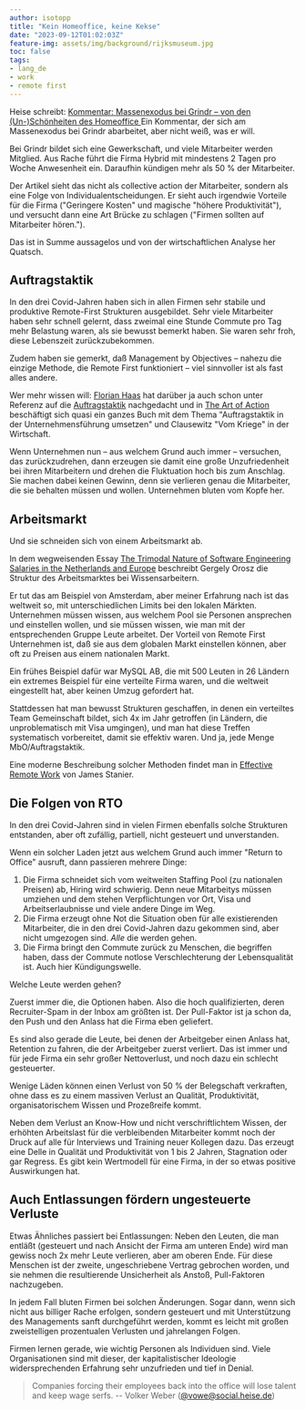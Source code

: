 ```yaml
---
author: isotopp
title: "Kein Homeoffice, keine Kekse"
date: "2023-09-12T01:02:03Z"
feature-img: assets/img/background/rijksmuseum.jpg
toc: false
tags:
- lang_de
- work
- remote first
---
```


Heise schreibt: 
[Kommentar: Massenexodus bei Grindr – von den (Un-)Schönheiten des Homeoffice ](https://www.heise.de/meinung/Kommentar-Massenexodus-bei-Grindr-von-den-Un-Schoenheiten-des-Homeoffice-9301244.html)
Ein Kommentar, der sich am Massenexodus bei Grindr abarbeitet, aber nicht weiß, was er will.

Bei Grindr bildet sich eine Gewerkschaft, und viele Mitarbeiter werden Mitglied.
Aus Rache führt die Firma Hybrid mit mindestens 2 Tagen pro Woche Anwesenheit ein.
Daraufhin kündigen mehr als 50 % der Mitarbeiter.

Der Artikel sieht das nicht als collective action der Mitarbeiter,
sondern als eine Folge von Individualentscheidungen.
Er sieht auch irgendwie Vorteile für die Firma ("Geringere Kosten" und magische "höhere Produktivität"),
und versucht dann eine Art Brücke zu schlagen ("Firmen sollten auf Mitarbeiter hören.").

Das ist in Summe aussagelos und von der wirtschaftlichen Analyse her Quatsch.

## Auftragstaktik

In den drei Covid-Jahren haben sich in allen Firmen sehr stabile und produktive Remote-First Strukturen ausgebildet. 
Sehr viele Mitarbeiter haben sehr schnell gelernt,
dass zweimal eine Stunde Commute pro Tag mehr Belastung waren, als sie bewusst bemerkt haben.
Sie waren sehr froh, diese Lebenszeit zurückzubekommen.

Zudem haben sie gemerkt, daß Management by Objectives – nahezu die einzige Methode, die Remote First funktioniert – 
viel sinnvoller ist als fast alles andere.

Wer mehr wissen will: 
[Florian Haas](https://mastodon.social/@xahteiwi) 
hat darüber ja auch schon unter Referenz auf die 
[Auftragstaktik](https://de.wikipedia.org/wiki/F%C3%BChren_mit_Auftrag) nachgedacht 
und in 
[The Art of Action](https://www.amazon.de/Art-Action-Leaders-between-Actions-ebook/dp/B01HPVHLHG)
beschäftigt sich quasi ein ganzes Buch mit dem Thema "Auftragstaktik in der Unternehmensführung umsetzen" 
und Clausewitz "Vom Kriege" in der Wirtschaft.

Wenn Unternehmen nun – aus welchem Grund auch immer – versuchen, 
das zurückzudrehen, dann erzeugen sie damit eine große Unzufriedenheit bei ihren Mitarbeitern 
und drehen die Fluktuation hoch bis zum Anschlag. 
Sie machen dabei keinen Gewinn, denn sie verlieren genau die Mitarbeiter, die sie behalten müssen und wollen.
Unternehmen bluten vom Kopfe her.

## Arbeitsmarkt

Und sie schneiden sich von einem Arbeitsmarkt ab.

In dem wegweisenden Essay 
[The Trimodal Nature of Software Engineering Salaries in the Netherlands and Europe](https://blog.pragmaticengineer.com/software-engineering-salaries-in-the-netherlands-and-europe/)
beschreibt Gergely Orosz die Struktur des Arbeitsmarktes bei Wissensarbeitern.

Er tut das am Beispiel von Amsterdam, 
aber meiner Erfahrung nach ist das weltweit so, mit unterschiedlichen Limits bei den lokalen Märkten.
Unternehmen müssen wissen, aus welchem Pool sie Personen ansprechen und einstellen wollen,
und sie müssen wissen, wie man mit der entsprechenden Gruppe Leute arbeitet.
Der Vorteil von Remote First Unternehmen ist, daß sie aus dem globalen Markt einstellen können, 
aber oft zu Preisen aus einem nationalen Markt.

Ein frühes Beispiel dafür war MySQL AB, die mit 500 Leuten in 26 Ländern ein extremes Beispiel für eine verteilte Firma waren,
und die weltweit eingestellt hat, aber keinen Umzug gefordert hat.

Stattdessen hat man bewusst Strukturen geschaffen, in denen ein verteiltes Team Gemeinschaft bildet, 
sich 4x im Jahr getroffen (in Ländern, die unproblematisch mit Visa umgingen),
und man hat diese Treffen systematisch vorbereitet, damit sie effektiv waren.
Und ja, jede Menge MbO/Auftragstaktik.

Eine moderne Beschreibung solcher Methoden findet man in
[Effective Remote Work](https://www.amazon.de/Effective-Remote-English-James-Stanier-ebook/dp/B09Z5F678G) von James Stanier.

## Die Folgen von RTO

In den drei Covid-Jahren sind in vielen Firmen ebenfalls solche Strukturen entstanden, 
aber oft zufällig, partiell, nicht gesteuert und unverstanden.

Wenn ein solcher Laden jetzt aus welchem Grund auch immer "Return to Office" ausruft, dann passieren mehrere Dinge:

1. Die Firma schneidet sich vom weitweiten Staffing Pool (zu nationalen Preisen) ab, Hiring wird schwierig.
   Denn neue Mitarbeitys müssen umziehen und dem stehen Verpflichtungen vor Ort, 
   Visa und Arbeitserlaubnisse und viele andere Dinge im Weg.
2. Die Firma erzeugt ohne Not die Situation oben für alle existierenden Mitarbeiter, 
   die in den drei Covid-Jahren dazu gekommen sind, aber nicht umgezogen sind.
   *Alle* die werden gehen.
3. Die Firma bringt den Commute zurück zu Menschen, die begriffen haben, 
   dass der Commute notlose Verschlechterung der Lebensqualität ist. 
   Auch hier Kündigungswelle.

Welche Leute werden gehen?

Zuerst immer die, die Optionen haben. 
Also die hoch qualifizierten, deren Recruiter-Spam in der Inbox am größten ist.
Der Pull-Faktor ist ja schon da, den Push und den Anlass hat die Firma eben geliefert.

Es sind also gerade die Leute, bei denen der Arbeitgeber einen Anlass hat, Retention zu fahren, 
die der Arbeitgeber zuerst verliert.
Das ist immer und für jede Firma ein sehr großer Nettoverlust, und noch dazu ein schlecht gesteuerter.

Wenige Läden können einen Verlust von 50 % der Belegschaft verkraften,
ohne dass es zu einem massiven Verlust an Qualität, Produktivität, organisatorischem Wissen und Prozeßreife kommt.

Neben dem Verlust an Know-How und nicht verschriftlichtem Wissen, 
der erhöhten Arbeitslast für die verbleibenden Mitarbeiter kommt noch der Druck auf alle für Interviews 
und Training neuer Kollegen dazu.
Das erzeugt eine Delle in Qualität und Produktivität von 1 bis 2 Jahren, Stagnation oder gar Regress.
Es gibt kein Wertmodell für eine Firma, in der so etwas positive Auswirkungen hat.

## Auch Entlassungen fördern ungesteuerte Verluste 

Etwas Ähnliches passiert bei Entlassungen: 
Neben den Leuten, die man entläßt (gesteuert und nach Ansicht der Firma am unteren Ende)
wird man gewiss noch 2x mehr Leute verlieren, 
aber am oberen Ende.
Für diese Menschen ist der zweite, ungeschriebene Vertrag gebrochen worden,
und sie nehmen die resultierende Unsicherheit als Anstoß, Pull-Faktoren nachzugeben.

In jedem Fall bluten Firmen bei solchen Änderungen.
Sogar dann, wenn sich nicht aus billiger Rache erfolgen, 
sondern gesteuert und mit Unterstützung des Managements sanft durchgeführt werden, 
kommt es leicht mit großen zweistelligen prozentualen Verlusten und jahrelangen Folgen.

Firmen lernen gerade, wie wichtig Personen als Individuen sind.
Viele Organisationen sind mit dieser, der kapitalistischer Ideologie widersprechenden Erfahrung sehr unzufrieden und tief in Denial.

> Companies forcing their employees back into the office will lose talent and keep wage serfs.
>   -- Volker Weber ([@vowe@social.heise.de](https://social.heise.de/@vowe))
